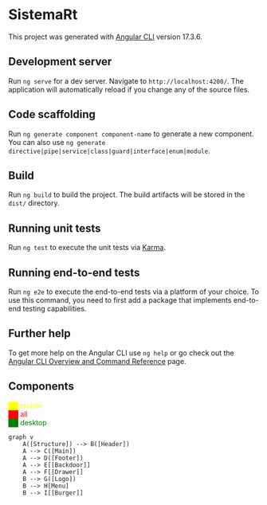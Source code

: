 # SistemaRt

This project was generated with [Angular CLI](https://github.com/angular/angular-cli) version 17.3.6.

## Development server

Run `ng serve` for a dev server. Navigate to `http://localhost:4200/`. The application will automatically reload if you change any of the source files.

## Code scaffolding

Run `ng generate component component-name` to generate a new component. You can also use `ng generate directive|pipe|service|class|guard|interface|enum|module`.

## Build

Run `ng build` to build the project. The build artifacts will be stored in the `dist/` directory.

## Running unit tests

Run `ng test` to execute the unit tests via [Karma](https://karma-runner.github.io).

## Running end-to-end tests

Run `ng e2e` to execute the end-to-end tests via a platform of your choice. To use this command, you need to first add a package that implements end-to-end testing capabilities.

## Further help

To get more help on the Angular CLI use `ng help` or go check out the [Angular CLI Overview and Command Reference](https://angular.io/cli) page.

## Components

<span style="color:yellow"> ██ mobile</span> <br>
<span style="color:red"> ██ all</span> <br>
<span style="color:green"> ██ desktop</span> <br>

```mermaid
graph v
    A([Structure]) --> B([Header])
    A --> C([Main])
    A --> D([Footer])
    A --> E[[Backdoor]]
    A --> F[[Drawer]]
    B --> G([Logo])
    B --> H[Menu]
    B --> I[[Burger]] 
```

